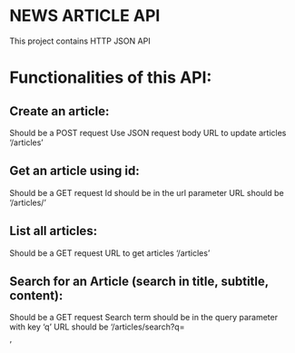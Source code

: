 # NEWS ARTICLE API
This project contains HTTP JSON API
# Functionalities of this API:
## Create an article:
 Should be a POST request
 Use JSON request body
 URL to update articles ‘/articles’
## Get an article using id:
 Should be a GET request
 Id should be in the url parameter
 URL should be ‘/articles/<id here>’
## List all articles:
 Should be a GET request
 URL to get articles ‘/articles’
## Search for an Article (search in title, subtitle, content):
 Should be a GET request
 Search term should be in the query parameter with key ‘q’
 URL should be ‘/articles/search?q=<search term here>’
